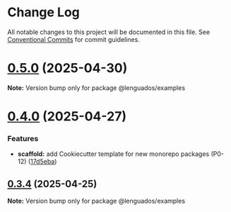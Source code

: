 # Change Log

All notable changes to this project will be documented in this file.
See [Conventional Commits](https://conventionalcommits.org) for commit guidelines.

# [0.5.0](https://github.com/rndelpuerto/lenguados/compare/v0.4.0...v0.5.0) (2025-04-30)

**Note:** Version bump only for package @lenguados/examples

# [0.4.0](https://github.com/rndelpuerto/lenguados/compare/v0.3.4...v0.4.0) (2025-04-27)

### Features

- **scaffold:** add Cookiecutter template for new monorepo packages (P0-12) ([17d5eba](https://github.com/rndelpuerto/lenguados/commit/17d5ebaff17a97e42f7094aed8830311e3488b87))

## [0.3.4](https://github.com/rndelpuerto/lenguados/compare/v0.3.1...v0.3.4) (2025-04-25)

**Note:** Version bump only for package @lenguados/examples
